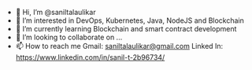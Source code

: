 - 👋 Hi, I’m @saniltalaulikar
- 👀 I’m interested in DevOps, Kubernetes, Java, NodeJS and Blockchain
- 🌱 I’m currently learning Blockchain and smart contract development
- 💞️ I’m looking to collaborate on ...
- 📫 How to reach me
    Gmail: saniltalaulikar@gmail.com
    Linked In: https://www.linkedin.com/in/sanil-t-2b96734/

<!---
saniltalaulikar/saniltalaulikar is a ✨ special ✨ repository because its `README.md` (this file) appears on your GitHub profile.
You can click the Preview link to take a look at your changes.
--->
